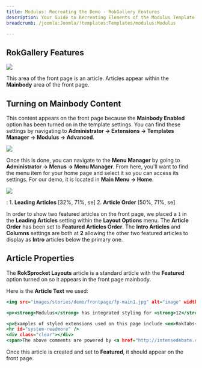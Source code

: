 ```yaml
---
title: Modulus: Recreating the Demo - RokGallery Features
description: Your Guide to Recreating Elements of the Modulus Template for Joomla
breadcrumb: /joomla:Joomla/!templates:Templates/modulus:Modulus

---
```


RokGallery Features
-----

![][demo]

This area of the front page is an article. Articles appear within the **Mainbody** area of the front page.

Turning on Mainbody Content
-----

This content appears on the front page because the **Mainbody Enabled** option has been turned on in the template settings. You can find these settings by navigating to **Administrator -> Extensions -> Templates Manager -> Modulus -> Advanced**.

![][advanced]

Once this is done, you can navigate to the **Menu Manager** by going to **Administrator -> Menus -> Menu Manager**. From here, you'll want to find the menu item for your home page and select it so you can access its settings. For our demo, it is located in **Main Menu -> Home**.

![][menu]

:   1. **Leading Articles** [32%, 71%, se]
    2. **Article Order** [50%, 71%, se]

In order to show two featured articles on the front page, we placed a `1` in the **Leading Articles** setting within the **Layout Options** menu. The **Article Order** has been set to **Featured Articles Order**. The **Intro Articles** and **Columns** settings are both at **2** allowing the other two featured articles to display as **Intro** articles below the primary one.

Article Properties
-----

The **RokSprocket Layouts** article is a standard article with the **Featured** option turned on so it appears in the front page mainbody.

Here is the **Article Text** we used:

~~~ .html
<img src="images/stories/demo/frontpage/fp-main1.jpg" alt="image" width="193" height="157" class="rt-image floatleft" />

<p><strong>Modulus</strong> has integrated styling for <strong>12</strong> RocketTheme Extensions, that are compatible with both Joomla <strong>1.5.x</strong> and Joomla <strong>1.6.x</strong>, as well as supporting a further 4 utility extensions, as available in the RocketLauncher.</p>

<p>Examples of styled extensions used on this page include <em>RokTabs</em> and <em>RokTwittie</em>, with all others demoed under the <a href="index.php?option=com_content&amp;view=article&amp;id=50&amp;Itemid=57">Extensions</a> menu tab above, with documentation on their use and download information.</p>
<hr id="system-readmore" />
<div class="clear"></div>
<span>The above comments are powered by <a href="http://intensedebate.com/" target="_blank">IntenseDebate</a></span>
~~~

Once this article is created and set to **Featured**, it should appear on the front page.

[demo]: assets/demo_6.jpeg
[advanced]: assets/advanced.jpeg
[menu]: assets/menu.jpeg